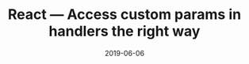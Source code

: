 ---
title: React — Access custom params in handlers the right way
published: true
description: You can access render time values in handlers without having to use anonymous arrow functions.
tags: #react #javascript #webdev #tutorial
date: '2019-06-06'
canonicalURL: 'https://dev.to/flexdinesh/react-access-custom-params-in-handlers-the-right-way-44mi'
noPage: true
---